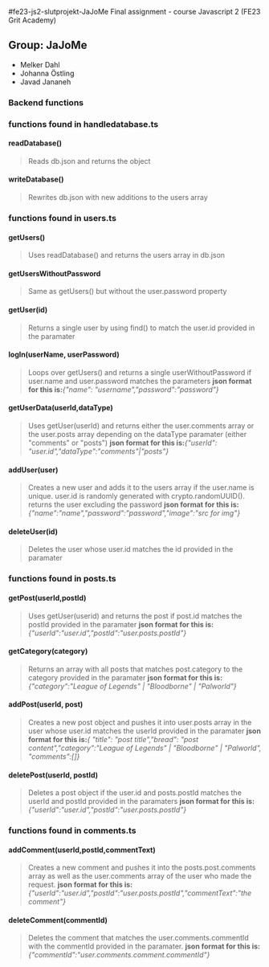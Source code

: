 #fe23-js2-slutprojekt-JaJoMe
Final assignment - course Javascript 2 (FE23 Grit Academy)

## Group: JaJoMe

- Melker Dahl
- Johanna Östling
- Javad Jananeh

### Backend functions

### functions found in handledatabase.ts

#### readDatabase()

> Reads db.json and returns the object

#### writeDatabase()

> Rewrites db.json with new additions to the users array

### functions found in users.ts

#### getUsers()

> Uses readDatabase() and returns the users array in db.json

#### getUsersWithoutPassword

> Same as getUsers() but without the user.password property

#### getUser(id)

> Returns a single user by using find() to match the user.id provided in the paramater

#### logIn(userName, userPassword)

> Loops over getUsers() and returns a single userWithoutPassword if user.name and user.password matches the parameters
> **json format for this is:**_{"name": "username","password":"password"}_

#### getUserData(userId,dataType)

> Uses getUser(userId) and returns either the user.comments array or the user.posts array depending on the dataType paramater (either "comments" or "posts")
> **json format for this is:**_{"userId": "user.id","dataType":"comments"|"posts"}_

#### addUser(user)

> Creates a new user and adds it to the users array if the user.name is unique. user.id is randomly generated with crypto.randomUUID(). returns the user excluding the password
> **json format for this is:**_{"name":"name","password":"password","image":"src for img"}_

#### deleteUser(id)

> Deletes the user whose user.id matches the id provided in the paramater

### functions found in posts.ts

#### getPost(userId,postId)

> Uses getUser(userid) and returns the post if post.id matches the postId provided in the paramater
> **json format for this is:**_{"userId":"user.id","postId":"user.posts.postId"}_

#### getCategory(category)

> Returns an array with all posts that matches post.category to the category provided in the paramater
> **json format for this is:**_{"category":"League of Legends" | "Bloodborne" | "Palworld"}_

#### addPost(userId, post)

> Creates a new post object and pushes it into user.posts array in the user whose user.id matches the userId provided in the paramater
> **json format for this is:**_{ "title": "post title","bread": "post content","category":"League of Legends" | "Bloodborne" | "Palworld", "comments":[]}_

#### deletePost(userId, postId)

> Deletes a post object if the user.id and posts.postId matches the userId and postId provided in the paramaters
> **json format for this is:**_{"userId":"user.id","postId":"user.posts.postId"}_

### functions found in comments.ts

#### addComment(userId,postId,commentText)

> Creates a new comment and pushes it into the posts.post.comments array as well as the user.comments array of the user who made the request.
> **json format for this is:**_{"userId":"user.id","postId":"user.posts.postId","commentText":"the comment"}_

#### deleteComment(commentId)

> Deletes the comment that matches the user.comments.commentId with the commentId provided in the paramater.
> **json format for this is:**_{"commentId":"user.comments.comment.commentId"}_
